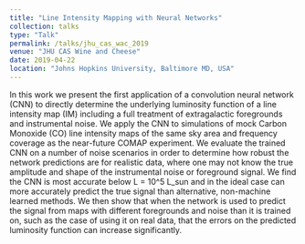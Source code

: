 ```yaml
---
title: "Line Intensity Mapping with Neural Networks"
collection: talks
type: "Talk"
permalink: /talks/jhu_cas_wac_2019
venue: "JHU CAS Wine and Cheese"
date: 2019-04-22
location: "Johns Hopkins University, Baltimore MD, USA"
---
```


In this work we present the first application of a convolution neural network (CNN) to directly determine the underlying luminosity function of a line intensity map (IM) including a full treatment of extragalactic foregrounds and instrumental noise. We apply the CNN to simulations of mock Carbon Monoxide (CO) line intensity maps of the same sky area and frequency coverage as the near-future COMAP experiment. We evaluate the trained CNN on a number of noise scenarios in order to determine how robust the network predictions are for realistic data, where one may not know the true amplitude and shape of the instrumental noise or foreground signal. We find the CNN is most accurate below L = 10^5 L_sun and in the ideal case can more accurately predict the true signal than alternative, non-machine learned methods. We then show that when the network is used to predict the signal from maps with different foregrounds and noise than it is trained on, such as the case of using it on real data, that the errors on the predicted luminosity function can increase significantly.